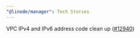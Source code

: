 ```yaml
---
"@linode/manager": Tech Stories
---
```


VPC IPv4 and IPv6 address code clean up ([#12940](https://github.com/linode/manager/pull/12940))
